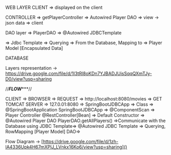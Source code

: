 WEB LAYER
CLIENT => displayed on the client

CONTROLLER => getPlayerController => Autowired Player DAO  => view -> json data => client


DAO layer
=> PlayerDAO => @Autowired JDBCTemplate

=> Jdbc Template => Querying => From the Database, Mapping to => Player Model [Encapsulated Data]


DATABASE

Layers representation -> https://drive.google.com/file/d/1I3tRl8oKDn7YJBADJUisSqqQXmTJy-D0/view?usp=sharing



//*****************FLOW********************//

CLIENT => BROWSER => REQUEST => http://localhost:8080/movies  => GET
TOMCAT SERVER => 127.0.01:8080 => SpringBootJDBCApp => Class => @SpringBootApplication
SpringBootJDBCApp => @ComponentScan => Player Controller @RestController[Bean] => Default Constructor => @Autowired Player DAO
PlayerDAO.getAllPlayers() =>Communicate with the Database using JDBC Template=>  @Autowired JDBC Template => Querying, RowMapping [Player Model] DAO=>

Flow Diagram -> [https://drive.google.com/file/d/1zh-lA4336Upk4H67mXPlJ_LVnkx16Ko6/view?usp=sharing]()
